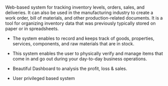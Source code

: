 Web-based system for tracking inventory levels, orders, sales, and deliveries. 
It can also be used in the manufacturing industry to create a work order, bill of materials, and other production-related documents. 
It is a tool for organizing inventory data that was previously typically stored on paper or in spreadsheets.

* The system enables to record and keeps track of goods, properties, services, components, and raw materials that are in stock.

* This system enables the user to physically verify and manage items that come in and go out during your day-to-day business operations.

* Beautiful Dashboard to analysis the profit, loss & sales.

* User privileged based system

